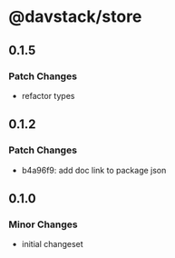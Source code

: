 # @davstack/store

## 0.1.5

### Patch Changes

- refactor types

## 0.1.2

### Patch Changes

- b4a96f9: add doc link to package json

## 0.1.0

### Minor Changes

- initial changeset
